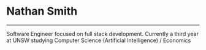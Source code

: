 # Nathan Smith
---
Software Engineer focused on full stack development.
Currently a third year at UNSW studying Computer Science (Artificial Intelligence) / Economics
